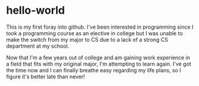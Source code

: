 # hello-world
This is my first foray into github.
I've been interested in programming since I took a programming course as an elective in college but I was unable to make the switch from my major to CS due to a lack of a strong CS department at my school. 

Now that I'm a few years out of college and am gaining work experience in a field that fits with my original major, I'm attempting to learn again. I've got the time now and I can finally breathe easy regarding my life plans, so I figure it's better late than never!
